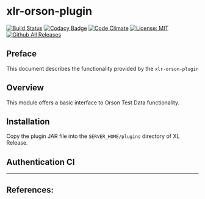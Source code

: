 # xlr-orson-plugin

[![Build Status](https://travis-ci.org/xebialabs-community/xlr-orson-plugin.svg?branch=master)](https://travis-ci.org/xebialabs-community/xlr-orson-plugin)
[![Codacy Badge](https://api.codacy.com/project/badge/Grade/ce386d2515aa47a98ca1feb1cb6c8b5c)](https://www.codacy.com/app/erasmussen39/xlr-orson-plugin?utm_source=github.com&amp;utm_medium=referral&amp;utm_content=xebialabs-community/xlr-orson-plugin&amp;utm_campaign=Badge_Grade)
[![Code Climate](https://codeclimate.com/github/xebialabs-community/xlr-orson-plugin/badges/gpa.svg)](https://codeclimate.com/github/xebialabs-community/xlr-orson-plugin)
[![License: MIT][xlr-bitbucket-plugin-license-image] ][xlr-bitbucket-plugin-license-url]
[![Github All Releases][xlr-bitbucket-plugin-downloads-image]]()

[xlr-bitbucket-plugin-license-image]: https://img.shields.io/badge/License-MIT-yellow.svg
[xlr-bitbucket-plugin-license-url]: https://opensource.org/licenses/MIT
[xlr-bitbucket-plugin-downloads-image]: https://img.shields.io/github/downloads/xebialabs-community/xlr-orson-plugin/total.svg

## Preface
This document describes the functionality provided by the `xlr-orson-plugin`

## Overview
This module offers a basic interface to Orson Test Data functionality.

## Installation
Copy the plugin JAR file into the `SERVER_HOME/plugins` directory of XL Release.

## Authentication CI

---

## References:
